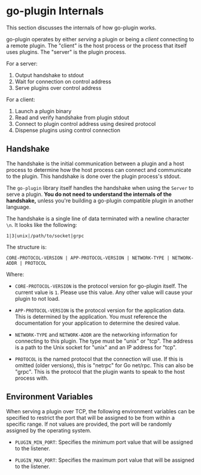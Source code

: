 # go-plugin Internals

This section discusses the internals of how go-plugin works.

go-plugin operates by either _serving_ a plugin or being a _client_
connecting to a remote plugin. The "client" is the host process or the
process that itself uses plugins. The "server" is the plugin process.

For a server:

  1. Output handshake to stdout
  2. Wait for connection on control address
  3. Serve plugins over control address

For a client:

  1. Launch a plugin binary
  2. Read and verify handshake from plugin stdout
  3. Connect to plugin control address using desired protocol
  4. Dispense plugins using control connection

## Handshake

The handshake is the initial communication between a plugin and a host
process to determine how the host process can connect and communicate to
the plugin. This handshake is done over the plugin process's stdout.

The `go-plugin` library itself handles the handshake when using the
`Server` to serve a plugin. **You do not need to understand the internals
of the handshake,** unless you're building a go-plugin compatible plugin
in another language.

The handshake is a single line of data terminated with a newline character
`\n`. It looks like the following:

```
1|3|unix|/path/to/socket|grpc
```

The structure is:

```
CORE-PROTOCOL-VERSION | APP-PROTOCOL-VERSION | NETWORK-TYPE | NETWORK-ADDR | PROTOCOL
```

Where:

  * `CORE-PROTOCOL-VERSION` is the protocol version for go-plugin itself.
    The current value is `1`. Please use this value. Any other value will
    cause your plugin to not load.

  * `APP-PROTOCOL-VERSION` is the protocol version for the application data.
    This is determined by the application. You must reference the documentation
    for your application to determine the desired value.

  * `NETWORK-TYPE` and `NETWORK-ADDR` are the networking information for
    connecting to this plugin. The type must be "unix" or "tcp". The address
    is a path to the Unix socket for "unix" and an IP address for "tcp".

  * `PROTOCOL` is the named protocol that the connection will use. If this
    is omitted (older versions), this is "netrpc" for Go net/rpc. This can
    also be "grpc". This is the protocol that the plugin wants to speak to
    the host process with.

## Environment Variables

When serving a plugin over TCP, the following environment variables can be
specified to restrict the port that will be assigned to be from within a
specific range. If not values are provided, the port will be randomly assigned
by the operating system.

 * `PLUGIN_MIN_PORT`: Specifies the minimum port value that will be assigned to the listener.
 
 * `PLUGIN_MAX_PORT`: Specifies the maximum port value that will be assigned to the listener.
